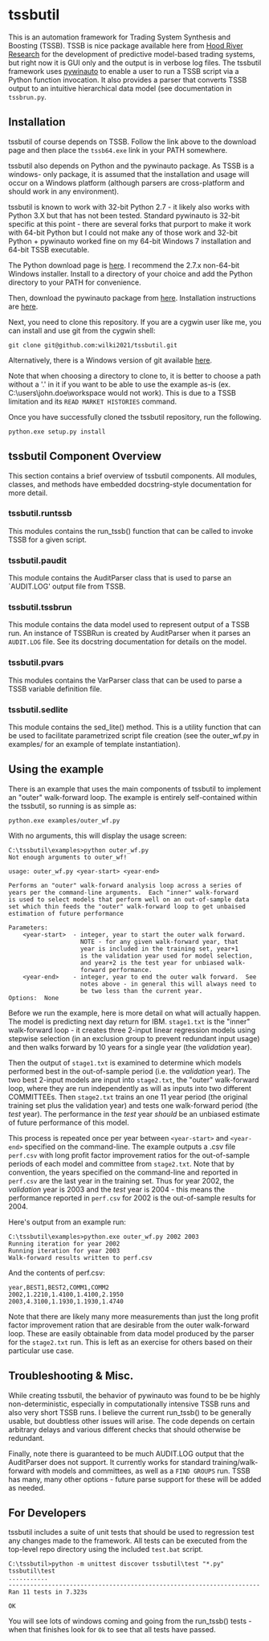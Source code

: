 tssbutil
========

This is an automation framework for Trading System Synthesis and Boosting 
(TSSB).  TSSB is nice package available here from 
[Hood River Research](http://www.tssbsoftware.com/) for the 
development of predictive model-based trading systems, but right now it is
GUI only and the output is in verbose log files.  The tssbutil framework uses
[pywinauto](http://code.google.com/p/pywinauto/) to enable a user to run a
TSSB script via a Python function invocation.  It also provides a parser that
converts TSSB output to an intuitive hierarchical data model (see documentation
in `tssbrun.py`.

## Installation

tssbutil of course depends on TSSB.  Follow the link above to the download
page and then place the `tssb64.exe` link in your PATH somewhere.

tssbutil also depends on Python and the pywinauto package.  As TSSB is a windows-
only package, it is assumed that the installation and usage will occur on
a Windows platform (although parsers are cross-platform and should work in 
any environment).

tssbutil is known to work with 32-bit Python 2.7 - it likely also works with 
Python 3.X but that has not been tested.  Standard pywinauto is 32-bit specific
at this point - there are several forks that purport to make it work with 
64-bit Python but I could not make any of those work and 32-bit Python +
pywinauto worked fine on my 64-bit Windows 7 installation and 64-bit TSSB
executable. 

The Python download page is 
[here](http://www.python.org/getit/).  I recommend the 2.7.x non-64-bit 
Windows installer.  Install to a directory of your choice and add the Python
directory to your PATH for convenience.

Then, download the pywinauto package from 
[here](http://code.google.com/p/pywinauto/).  Installation instructions are
[here](http://pywinauto.googlecode.com/hg/pywinauto/docs/index.html#installation).

Next, you need to clone this repository.  If you are a cygwin user like me, you
can install and use git from the cygwin shell:
  
    git clone git@github.com:wilki2021/tssbutil.git
  
Alternatively, there is a Windows version of git available 
[here](http://code.google.com/p/msysgit/downloads/list?q=full+installer+official+git).

Note that when choosing a directory to clone to, it is better to choose a path
without a '.' in it if you want to be able to use the example as-is (ex. 
C:\users\john.doe\workspace would not work).  This is due to a TSSB limitation 
and its `READ MARKET HISTORIES` command.

Once you have successfully cloned the tssbutil repository, run the following.

    python.exe setup.py install
  
## tssbutil Component Overview

This section contains a brief overview of tssbutil components.  All modules, 
classes, and methods have embedded docstring-style documentation for more
detail.

### tssbutil.runtssb
 
This modules contains the run_tssb() function that can be called to invoke
TSSB for a given script.

### tssbutil.paudit

This module contains the AuditParser class that is used to parse an `AUDIT.LOG'
output file from TSSB.

### tssbutil.tssbrun

This module contains the data model used to represent output of a TSSB run.
An instance of TSSBRun is created by AuditParser when it parses an `AUDIT.LOG`
file.  See its docstring documentation for details on the model.

### tssbutil.pvars

This modules contains the VarParser class that can be used to parse a TSSB
variable definition file.

### tssbutil.sedlite

This module contains the sed_lite() method.  This is a utility function 
that can be used to facilitate parametrized script file creation (see the
outer_wf.py in examples/ for an example of template instantiation).

## Using the example

There is an example that uses the main components of tssbutil to implement an 
"outer" walk-forward loop.  The example is entirely self-contained within the
tssbutil, so running is as simple as:

    python.exe examples/outer_wf.py
  
With no arguments, this will display the usage screen:

    C:\tssbutil\examples>python outer_wf.py
    Not enough arguments to outer_wf!
  
    usage: outer_wf.py <year-start> <year-end>
  
    Performs an "outer" walk-forward analysis loop across a series of
    years per the command-line arguments.  Each "inner" walk-forward 
    is used to select models that perform well on an out-of-sample data
    set which thin feeds the "outer" walk-forward loop to get unbaised
    estimation of future performance

    Parameters:
        <year-start>  - integer, year to start the outer walk forward.
                        NOTE - for any given walk-forward year, that
                        year is included in the training set, year+1
                        is the validation year used for model selection,
                        and year+2 is the test year for unbiased walk-
                        forward performance.
        <year-end>    - integer, year to end the outer walk forward.  See
                        notes above - in general this will always need to
                        be two less than the current year.
    Options:  None

Before we run the example, here is more detail on what will actually
happen.  The model is predicting next day return for IBM.  `stage1.txt`
is the "inner" walk-forward loop - it creates three 2-input linear
regression models using stepwise selection (in an exclusion group to prevent 
redundant input usage) and then walks forward by 10 years for a single year 
(the *validation* year). 

Then the output of `stage1.txt` is examined to determine which models
performed best in the out-of-sample period (i.e. the *validation* year).
The two best 2-input models are input into `stage2.txt`, the "outer"
walk-forward loop, where they are run independently as will as inputs
into two different COMMITTEEs.  Then `stage2.txt` trains an one 11 year 
period (the original training set plus the validation year) and tests 
one walk-forward period (the *test* year).  The performance in the *test*
year *should* be an unbiased estimate of future performance of this model.  

This process is repeated once per year between `<year-start>` and `<year-end>`
specified on the command-line.  The example outputs a .csv file `perf.csv`
with long profit factor improvement ratios for the out-of-sample periods
of each model and committee from `stage2.txt`.  Note that by convention,
the years specified on the command-line and reported in `perf.csv` are the
last year in the training set.  Thus for year 2002, the *validation* year
is 2003 and the *test* year is 2004 - this means the performance reported 
in `perf.csv` for 2002 is the out-of-sample results for 2004.

Here's output from an example run:

    C:\tssbutil\examples>python.exe outer_wf.py 2002 2003
    Running iteration for year 2002
    Running iteration for year 2003
    Walk-forward results written to perf.csv

And the contents of perf.csv:

    year,BEST1,BEST2,COMM1,COMM2
    2002,1.2210,1.4100,1.4100,2.1950
    2003,4.3100,1.1930,1.1930,1.4740

Note that there are likely many more measurements than just the long
profit factor improvement ration that are desirable from the outer walk-forward 
loop.  These are easily obtainable from data model produced by the parser 
for the `stage2.txt` run.  This is left as an exercise for others based on 
their particular use case.

## Troubleshooting & Misc.

While creating tssbutil, the behavior of pywinauto was found to be be highly
non-deterministic, especially in computationally intensive TSSB runs and also very
short TSSB runs.  I believe the current run_tssb() to be generally usable, 
but doubtless other issues will arise.  The code depends on certain arbitrary
delays and various different checks that should otherwise be redundant.

Finally, note there is guaranteed to be much AUDIT.LOG output that the AuditParser
does not support.  It currently works for standard training/walk-forward with 
models and committees, as well as a `FIND GROUPS` run.  TSSB has many, many other
options - future parse support for these will be added as needed.

## For Developers

tssbutil includes a suite of unit tests that should be used to regression test
any changes made to the framework.  All tests can be executed from the top-level
repo directory using the included `test.bat` script.

    C:\tssbutil>python -m unittest discover tssbutil\test "*.py" tssbutil\test
    ...........
    ----------------------------------------------------------------------
    Ran 11 tests in 7.323s
    
    OK
    
You will see lots of windows coming and going from the run_tssb() tests - when
that finishes look for `Ok` to see that all tests have passed.
